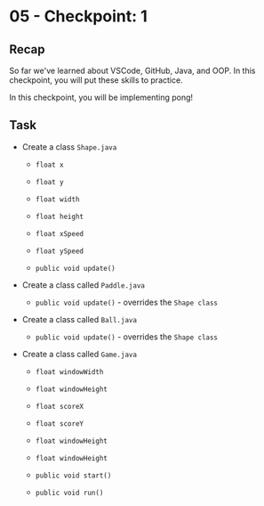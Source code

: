 # 05 - Checkpoint: 1

## Recap

So far we've learned about VSCode, GitHub, Java, and OOP.
In this checkpoint, you will put these skills to practice.

In this checkpoint, you will be implementing pong!

## Task

- Create a class `Shape.java`
    - `float x`
    - `float y`

    - `float width`
    - `float height`

    - `float xSpeed`
    - `float ySpeed`

    - `public void update()`

- Create a class called `Paddle.java`
    - `public void update()` - overrides the `Shape class`

- Create a class called `Ball.java`
    - `public void update()` - overrides the `Shape class`


- Create a class called `Game.java`
    - `float windowWidth`
    - `float windowHeight`

    - `float scoreX`
    - `float scoreY`

    - `float windowHeight`
    - `float windowHeight`

    - `public void start()`
    - `public void run()`   